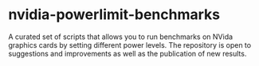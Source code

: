# nvidia-powerlimit-benchmarks
A curated set of scripts that allows you to run benchmarks on NVida graphics cards by setting different power levels.  The repository is open to suggestions and improvements as well as the publication of new results.
